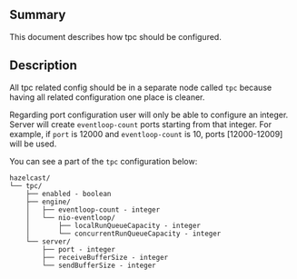 ## Summary

This document describes how tpc should be configured.

## Description

All tpc related config should be in a separate node called `tpc` because
having all related configuration one place is cleaner.

Regarding port configuration user will only be able to configure an
integer. Server will create `eventloop-count` ports starting from that
integer. For example, if `port` is 12000 and `eventloop-count` is 10,
ports [12000-12009] will be used.

You can see a part of the `tpc` configuration below:
```
hazelcast/
└── tpc/
    ├── enabled - boolean
    ├── engine/
    │   ├── eventloop-count - integer
    │   └── nio-eventloop/
    │       ├── localRunQueueCapacity - integer
    │       └── concurrentRunQueueCapacity - integer
    └── server/
        ├── port - integer
        ├── receiveBufferSize - integer
        └── sendBufferSize - integer
```
